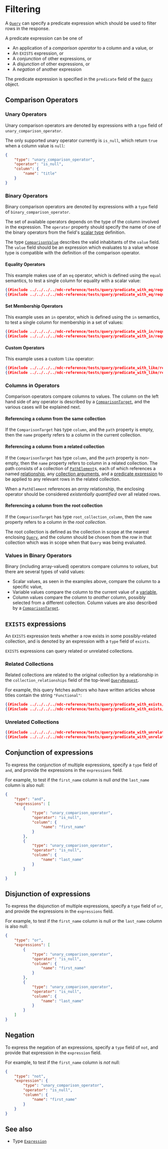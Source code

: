 # Filtering

A [`Query`](../../reference/types.md#query) can specify a predicate expression which should be used to filter rows in the response.

A predicate expression can be one of

- An application of a _comparison operator_ to a column and a value, or
- An `EXISTS` expression, or
- A _conjunction_ of other expressions, or
- A _disjunction_ of other expressions, or
- A _negation_ of another expression

The predicate expression is specified in the `predicate` field of the [`Query`](../../reference/types.md#query) object.

## Comparison Operators

### Unary Operators

Unary comparison operators are denoted by expressions with a `type` field of `unary_comparison_operator`.

The only supported unary operator currently is `is_null`, which return `true` when a column value is `null`:

```json
{
    "type": "unary_comparison_operator",
    "operator": "is_null",
    "column": {
        "name": "title"
    }
}
```

### Binary Operators

Binary comparison operators are denoted by expressions with a `type` field of `binary_comparison_operator`. 

The set of available operators depends on the type of the column involved in the expression. The `operator` property should specify the name of one of the binary operators from the field's [scalar type](../schema/scalar-types.md) definition. 

The type [`ComparisonValue`](../../reference/types.md#comparisonvalue) describes the valid inhabitants of the `value` field. The `value` field should be an expression which evaluates to a value whose type is compatible with the definition of the comparison operator.

#### Equality Operators

This example makes use of an `eq` operator, which is defined using the `equal` semantics, to test a single column for equality with a scalar value:

```json
{{#include ../../../../ndc-reference/tests/query/predicate_with_eq/request.json:1 }}
{{#include ../../../../ndc-reference/tests/query/predicate_with_eq/request.json:3: }}
```

#### Set Membership Operators

This example uses an `in` operator, which is defined using the `in` semantics, to test a single column for membership in a set of values:

```json
{{#include ../../../../ndc-reference/tests/query/predicate_with_in/request.json:1 }}
{{#include ../../../../ndc-reference/tests/query/predicate_with_in/request.json:3: }}
```

#### Custom Operators

This example uses a custom `like` operator:

```json
{{#include ../../../../ndc-reference/tests/query/predicate_with_like/request.json:1 }}
{{#include ../../../../ndc-reference/tests/query/predicate_with_like/request.json:3: }}
```

### Columns in Operators

Comparison operators compare columns to values. The column on the left hand side of any operator is described by a [`ComparisonTarget`](../../reference/types.md#comparisontarget), and the various cases will be explained next.

#### Referencing a column from the same collection

If the `ComparisonTarget` has type `column`, and the `path` property is empty, then the `name` property refers to a column in the current collection.

#### Referencing a column from a related collection

If the `ComparisonTarget` has type `column`, and the `path` property is non-empty, then the `name` property refers to column in a related collection. The path consists of a collection of [`PathElement`](../../reference/types.md#pathelement)s, each of which references a named [relationship](./relationships.md), any [collection arguments](./arguments.md), and a [predicate expression](./filtering.md) to be applied to any relevant rows in the related collection.

When a `PathElement` references an _array_ relationship, the enclosing operator should be considered _existentially quantified_ over all related rows.

#### Referencing a column from the root collection

If the `ComparisonTarget` has type `root_collection_column`, then the `name` property refers to a column in the _root collection_.

The root collection is defined as the collection in scope at the nearest enclosing [`Query`](../../reference/types.md#query), and the column should be chosen from the _row_ in that collection which was in scope when that `Query` was being evaluated.

### Values in Binary Operators

Binary (including array-valued) operators compare columns to _values_, but there are several types of valid values:

- Scalar values, as seen in the examples above, compare the column to a specific value,
- Variable values compare the column to the current value of a [variable](./variables.md),
- Column values compare the column to _another_ column, possibly selected from a different collection. Column values are also described by a [`ComparisonTarget`](../../reference/types.md#comparisontarget).

## `EXISTS` expressions

An `EXISTS` expression tests whether a row exists in some possibly-related collection, and is denoted by an expression with a `type` field of `exists`.

`EXISTS` expressions can query related or unrelated collections. 

### Related Collections

Related collections are related to the original collection by a relationship in the `collection_relationships` field of the top-level [`QueryRequest`](../../reference/types.md#queryrequest).

For example, this query fetches authors who have written articles whose titles contain the string `"Functional"`:

```json
{{#include ../../../../ndc-reference/tests/query/predicate_with_exists/request.json:1 }}
{{#include ../../../../ndc-reference/tests/query/predicate_with_exists/request.json:3: }}
```

### Unrelated Collections

```json
{{#include ../../../../ndc-reference/tests/query/predicate_with_unrelated_exists/request.json:1 }}
{{#include ../../../../ndc-reference/tests/query/predicate_with_unrelated_exists/request.json:3: }}
```

## Conjunction of expressions

To express the conjunction of multiple expressions, specify a `type` field of `and`, and provide the expressions in the `expressions` field.

For example, to test if the `first_name` column is null _and_ the `last_name` column is also null:

```json
{
    "type": "and",
    "expressions": [
        {
            "type": "unary_comparison_operator",
            "operator": "is_null",
            "column": {
                "name": "first_name"
            }
        },
        {
            "type": "unary_comparison_operator",
            "operator": "is_null",
            "column": {
                "name": "last_name"
            }
        }
    ]
}
```

## Disjunction of expressions

To express the disjunction of multiple expressions, specify a `type` field of `or`, and provide the expressions in the `expressions` field.

For example, to test if the `first_name` column is null _or_ the `last_name` column is also null:

```json
{
    "type": "or",
    "expressions": [
        {
            "type": "unary_comparison_operator",
            "operator": "is_null",
            "column": {
                "name": "first_name"
            }
        },
        {
            "type": "unary_comparison_operator",
            "operator": "is_null",
            "column": {
                "name": "last_name"
            }
        }
    ]
}
```

## Negation

To express the negation of an expressions, specify a `type` field of `not`, and provide that expression in the `expression` field.

For example, to test if the `first_name` column is _not_ null:

```json
{
    "type": "not",
    "expression": {
        "type": "unary_comparison_operator",
        "operator": "is_null",
        "column": {
            "name": "first_name"
        }
    }
}
```

## See also

- Type [`Expression`](../../reference/types.md#expression)